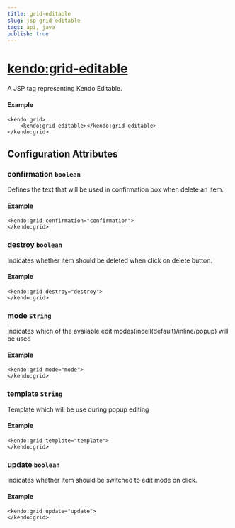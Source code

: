 ```yaml
---
title: grid-editable
slug: jsp-grid-editable
tags: api, java
publish: true
---
```


# <kendo:grid-editable>
A JSP tag representing Kendo Editable.

#### Example
    <kendo:grid>
        <kendo:grid-editable></kendo:grid-editable>
    </kendo:grid>


## Configuration Attributes


### confirmation `boolean`

Defines the text that will be used in confirmation box when delete an item.

#### Example
    <kendo:grid confirmation="confirmation">
    </kendo:grid>



### destroy `boolean`

Indicates whether item should be deleted when click on delete button.

#### Example
    <kendo:grid destroy="destroy">
    </kendo:grid>



### mode `String`

Indicates which of the available edit modes(incell(default)/inline/popup) will be used

#### Example
    <kendo:grid mode="mode">
    </kendo:grid>



### template `String`

Template which will be use during popup editing

#### Example
    <kendo:grid template="template">
    </kendo:grid>



### update `boolean`

Indicates whether item should be switched to edit mode on click.

#### Example
    <kendo:grid update="update">
    </kendo:grid>


